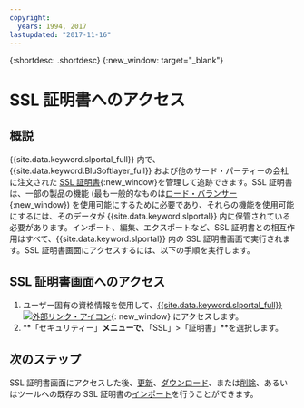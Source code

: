```yaml
---
copyright:
  years: 1994, 2017
lastupdated: "2017-11-16"
---
```


{:shortdesc: .shortdesc}
{:new_window: target="_blank"}

# SSL 証明書へのアクセス

## 概説

{{site.data.keyword.slportal_full}} 内で、{{site.data.keyword.BluSoftlayer_full}} および他のサード・パーティーの会社に注文された [SSL 証明書](what-ssl-certificate.html){:new_window}を管理して追跡できます。SSL 証明書は、一部の製品の機能 (最も一般的なものは[ロード・バランサー](../load-balancing/load-balancing.html){:new_window}) を使用可能にするために必要であり、それらの機能を使用可能にするには、そのデータが {{site.data.keyword.slportal}} 内に保管されている必要があります。インポート、編集、エクスポートなど、SSL 証明書との相互作用はすべて、{{site.data.keyword.slportal}} 内の SSL 証明書画面で実行されます。SSL 証明書画面にアクセスするには、以下の手順を実行します。

## SSL 証明書画面へのアクセス

1. ユーザー固有の資格情報を使用して、[{{site.data.keyword.slportal_full}} ![外部リンク・アイコン](../../icons/launch-glyph.svg "外部リンク・アイコン")](https://control.softlayer.com/){: new_window} にアクセスします。
2. **「セキュリティー」**メニューで、**「SSL」>「証明書」**を選択します。

## 次のステップ

SSL 証明書画面にアクセスした後、[更新](view-and-update-ssl-certificate.html)、[ダウンロード](download-ssl-certificate-details.html)、または[削除](delete-ssl-certificate.html)、あるいはツールへの既存の SSL 証明書の[インポート](import-ssl-certificate.html)を行うことができます。
